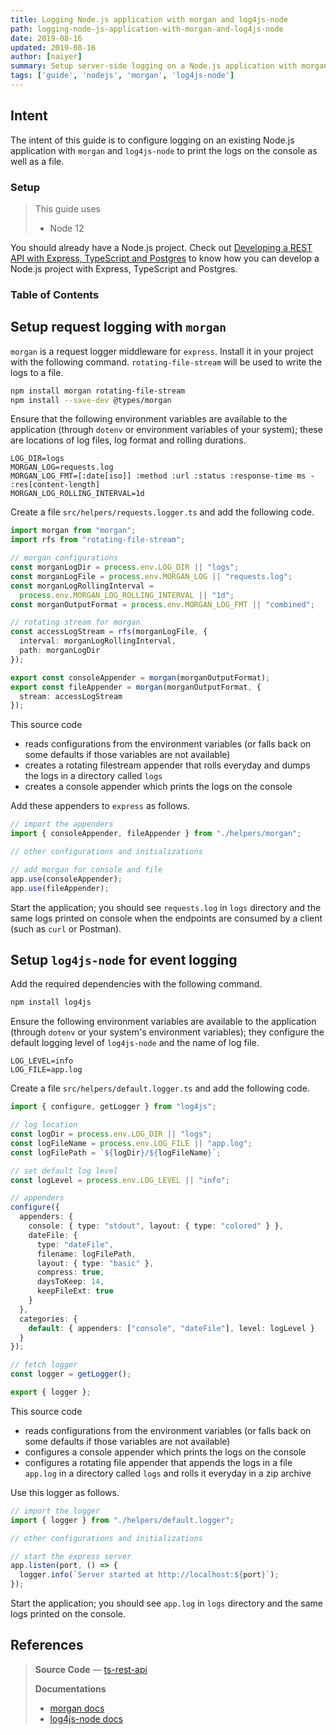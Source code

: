```yaml
---
title: Logging Node.js application with morgan and log4js-node
path: logging-node-js-application-with-morgan-and-log4js-node
date: 2019-08-16
updated: 2019-08-16
author: [naiyer]
summary: Setup server-side logging on a Node.js application with morgan and log4js-node
tags: ['guide', 'nodejs', 'morgan', 'log4js-node']
---
```


## Intent

The intent of this guide is to configure logging on an existing Node.js application with `morgan` and `log4js-node` to print the logs on the console as well as a file.

### Setup

> This guide uses
> - Node 12

You should already have a Node.js project. Check out [Developing a REST API with Express, TypeScript and Postgres](/blog/2019/08/19/developing-a-rest-api-with-express-type-script-and-postgres) to know how you can develop a Node.js project with Express, TypeScript and Postgres.

### Table of Contents

## Setup request logging with `morgan`

`morgan` is a request logger middleware for `express`. Install it in your project with the following command. `rotating-file-stream` will be used to write the logs to a file.

```bash
npm install morgan rotating-file-stream
npm install --save-dev @types/morgan
```

Ensure that the following environment variables are available to the application (through `dotenv` or environment variables of your system); these are locations of log files, log format and rolling durations.

```properties
LOG_DIR=logs
MORGAN_LOG=requests.log
MORGAN_LOG_FMT=[:date[iso]] :method :url :status :response-time ms - :res[content-length]
MORGAN_LOG_ROLLING_INTERVAL=1d
```

Create a file `src/helpers/requests.logger.ts` and add the following code.

```typescript
import morgan from "morgan";
import rfs from "rotating-file-stream";

// morgan configurations
const morganLogDir = process.env.LOG_DIR || "logs";
const morganLogFile = process.env.MORGAN_LOG || "requests.log";
const morganLogRollingInterval =
  process.env.MORGAN_LOG_ROLLING_INTERVAL || "1d";
const morganOutputFormat = process.env.MORGAN_LOG_FMT || "combined";

// rotating stream for morgan
const accessLogStream = rfs(morganLogFile, {
  interval: morganLogRollingInterval,
  path: morganLogDir
});

export const consoleAppender = morgan(morganOutputFormat);
export const fileAppender = morgan(morganOutputFormat, {
  stream: accessLogStream
});
```

This source code
- reads configurations from the environment variables (or falls back on some defaults if those variables are not available)
- creates a rotating filestream appender that rolls everyday and dumps the logs in a directory called `logs`
- creates a console appender which prints the logs on the console

Add these appenders to `express` as follows.

```typescript
// import the appenders
import { consoleAppender, fileAppender } from "./helpers/morgan";

// other configurations and initializations

// add morgan for console and file
app.use(consoleAppender);
app.use(fileAppender);
```

Start the application; you should see `requests.log` in `logs` directory and the same logs printed on console when the endpoints are consumed by a client (such as `curl` or Postman).

## Setup `log4js-node` for event logging

Add the required dependencies with the following command.

```bash
npm install log4js
```

Ensure the following environment variables are available to the application (through `dotenv` or your system's environment variables); they configure the default logging level of `log4js-node` and the name of log file.

```properties
LOG_LEVEL=info
LOG_FILE=app.log
```

Create a file `src/helpers/default.logger.ts` and add the following code.

```typescript
import { configure, getLogger } from "log4js";

// log location
const logDir = process.env.LOG_DIR || "logs";
const logFileName = process.env.LOG_FILE || "app.log";
const logFilePath = `${logDir}/${logFileName}`;

// set default log level
const logLevel = process.env.LOG_LEVEL || "info";

// appenders
configure({
  appenders: {
    console: { type: "stdout", layout: { type: "colored" } },
    dateFile: {
      type: "dateFile",
      filename: logFilePath,
      layout: { type: "basic" },
      compress: true,
      daysToKeep: 14,
      keepFileExt: true
    }
  },
  categories: {
    default: { appenders: ["console", "dateFile"], level: logLevel }
  }
});

// fetch logger
const logger = getLogger();

export { logger };
```

This source code
- reads configurations from the environment variables (or falls back on some defaults if those variables are not available)
- configures a console appender which prints the logs on the console
- configures a rotating file appender that appends the logs in a file `app.log` in a directory called `logs` and rolls it everyday in a zip archive

Use this logger as follows.

```typescript
// import the logger
import { logger } from "./helpers/default.logger";

// other configurations and initializations 

// start the express server
app.listen(port, () => {
  logger.info(`Server started at http://localhost:${port}`);
});
```

Start the application; you should see `app.log` in `logs` directory and the same logs printed on the console.

## References

> **Source Code** &mdash; [ts-rest-api](https://github.com/Microflash/nodium/tree/master/ts-rest-api)
>
> **Documentations** 
> - [morgan docs](https://github.com/expressjs/morgan#readme)
> - [log4js-node docs](https://log4js-node.github.io/log4js-node/index.html)
